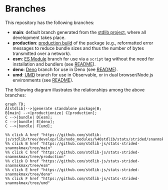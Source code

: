 <!--

@license Apache-2.0

Copyright (c) 2022 The Stdlib Authors.

Licensed under the Apache License, Version 2.0 (the "License");
you may not use this file except in compliance with the License.
You may obtain a copy of the License at

    http://www.apache.org/licenses/LICENSE-2.0

Unless required by applicable law or agreed to in writing, software
distributed under the License is distributed on an "AS IS" BASIS,
WITHOUT WARRANTIES OR CONDITIONS OF ANY KIND, either express or implied.
See the License for the specific language governing permissions and
limitations under the License.

-->

# Branches

This repository has the following branches:

-   **main**: default branch generated from the [stdlib project][stdlib-url], where all development takes place.
-   **production**: [production build][production-url] of the package (e.g., reformatted error messages to reduce bundle sizes and thus the number of bytes transmitted over a network).
-   **esm**: [ES Module][esm-url] branch for use via a `script` tag without the need for installation and bundlers (see [README][esm-readme]).
-   **deno**: [Deno][deno-url] branch for use in Deno (see [README][deno-readme]).
-   **umd**: [UMD][umd-url] branch for use in Observable, or in dual browser/Node.js environments (see [README][umd-readme]).

The following diagram illustrates the relationships among the above branches:

```mermaid
graph TD;
A[stdlib]-->|generate standalone package|B;
B[main] -->|productionize| C[production];
C -->|bundle| D[esm];
C -->|bundle| E[deno];
C -->|bundle| F[umd];

%% click A href "https://github.com/stdlib-js/stdlib/tree/develop/lib/node_modules/%40stdlib/stats/strided/snanmskmax"
%% click B href "https://github.com/stdlib-js/stats-strided-snanmskmax/tree/main"
%% click C href "https://github.com/stdlib-js/stats-strided-snanmskmax/tree/production"
%% click D href "https://github.com/stdlib-js/stats-strided-snanmskmax/tree/esm"
%% click E href "https://github.com/stdlib-js/stats-strided-snanmskmax/tree/deno"
%% click F href "https://github.com/stdlib-js/stats-strided-snanmskmax/tree/umd"
```

[stdlib-url]: https://github.com/stdlib-js/stdlib/tree/develop/lib/node_modules/%40stdlib/stats/strided/snanmskmax
[production-url]: https://github.com/stdlib-js/stats-strided-snanmskmax/tree/production
[deno-url]: https://github.com/stdlib-js/stats-strided-snanmskmax/tree/deno
[deno-readme]: https://github.com/stdlib-js/stats-strided-snanmskmax/blob/deno/README.md
[umd-url]: https://github.com/stdlib-js/stats-strided-snanmskmax/tree/umd
[umd-readme]: https://github.com/stdlib-js/stats-strided-snanmskmax/blob/umd/README.md
[esm-url]: https://github.com/stdlib-js/stats-strided-snanmskmax/tree/esm
[esm-readme]: https://github.com/stdlib-js/stats-strided-snanmskmax/blob/esm/README.md
